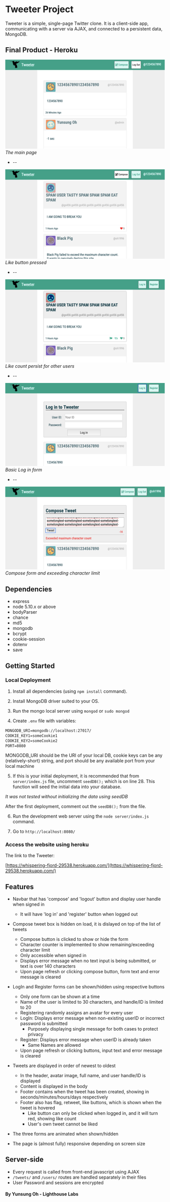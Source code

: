 # Tweeter Project

Tweeter is a simple, single-page Twitter clone. It is a client-side app, communicating with a server via AJAX, and connected to a persistent data, MongoDB.


## Final Product - Heroku

!["The main page"](https://github.com/henryui/tweeter/blob/master/docs/Tweeter1.png?raw=true)
*The main page*


* --


!["Like button pressed"](https://github.com/henryui/tweeter/blob/master/docs/Tweeter2.png?raw=true)
*Like button pressed*


* --


!["Like count persist for other users"](https://github.com/henryui/tweeter/blob/master/docs/Tweeter3.png?raw=true)
*Like count persist for other users*


* --


!["Basic Log in form"](https://github.com/henryui/tweeter/blob/master/docs/Tweeter4.png?raw=true)
*Basic Log in form*

* --

!["Compose form and exceeding character limit"](https://github.com/henryui/tweeter/blob/master/docs/Tweeter5.png?raw=true)
*Compose form and exceeding character limit*


## Dependencies

- express
- node 5.10.x or above
- bodyParser
- chance
- md5
- mongodb
- bcrypt
- cookie-session
- dotenv
- save


## Getting Started

### Local Deployment

1. Install all dependencies (using `npm install` command).

2. Install MongoDB driver suited to your OS.

3. Run the mongo local server using `mongod` or `sudo mongod`

4. Create `.env` file with variables:

```
MONGODB_URI=mongodb://localhost:27017/
COOKIE_KEY1=someCookie1
COOKIE_KEY2=someCookie2
PORT=8080
```

MONGODB_URI should be the URI of your local DB, cookie keys can be any (relatively-short) string, and port should be any available port from your local machine

5. If this is your initial deployment, it is recommended that from `server/index.js` file, uncomment `seedDB();` which is on line 28. This function will seed the initial data into your database.

*It was not tested without initializing the data using seedDB*

After the first deployment, comment out the `seedDB();` from the file.

6. Run the development web server using the `node server/index.js` command.

7. Go to `http://localhost:8080/`


### Access the website using heroku

The link to the Tweeter:

[https://whispering-fjord-29538.herokuapp.com/](https://whispering-fjord-29538.herokuapp.com/)


## Features

- Navbar that has 'compose' and 'logout' button and display user handle when signed in
  - It will have 'log in' and 'register' button when logged out

- Compose tweet box is hidden on load, it is dislayed on top of the list of tweets
  - Compose button is clicked to show or hide the form
  - Character counter is implemented to show remaining/exceeding character limit
  - Only accessible when signed in
  - Displays error message when no text input is being submitted, or text is over 140 characters
  - Upon page refresh or clicking compose button, form text and error message is cleared

- LogIn and Register forms can be shown/hidden using respective buttons
  - Only one form can be shown at a time
  - Name of the user is limited to 30 characters, and handle/ID is limited to 20
  - Registering randomly assigns an avatar for every user
  - LogIn: Displays error message when non-existing userID or incorrect password is submitted
    - Purposely displaying single message for both cases to protect privacy
  - Register: Displays error message when userID is already taken
    - Same Names are allowed
  - Upon page refresh or clicking buttons, input text and error message is cleared

- Tweets are displayed in order of newest to oldest
  - In the header, avatar image, full name, and user handle/ID is displayed
  - Content is displayed in the body
  - Footer contains when the tweet has been created, showing in seconds/minutes/hours/days respectively
  - Footer also has flag, retweet, like buttons, which is shown when the tweet is hovered
    - Like button can only be clicked when logged in, and it will turn red, showing like count
    - User's own tweet cannot be liked

- The three forms are animated when shown/hidden

- The page is (almost fully) responsive depending on screen size


## Server-side

- Every request is called from front-end javascript using AJAX
- `/tweets/` and `/users/` routes are handled separately in their files
- User Password and sessions are encrypted


#### By Yunsung Oh - Lighthouse Labs
